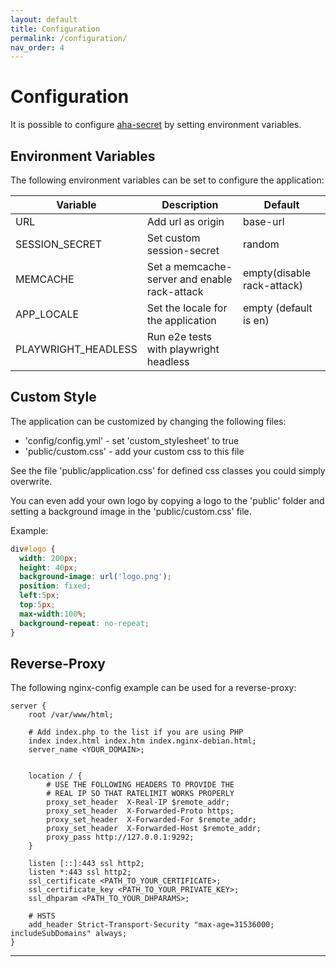 ```yaml
---
layout: default
title: Configuration
permalink: /configuration/
nav_order: 4
---
```


# Configuration

It is possible to configure [aha-secret] by setting environment variables.

## Environment Variables 

The following environment variables can be set to configure the application:

| Variable       | Description | Default |
|----------------|-------------|---------|
| URL            | Add url as origin | base-url |
| SESSION_SECRET | Set custom session-secret | random |
| MEMCACHE       | Set a memcache-server and enable rack-attack | empty(disable rack-attack) |
| APP_LOCALE     | Set the locale for the application | empty (default is en) |
| PLAYWRIGHT_HEADLESS | Run e2e tests with playwright headless |

## Custom Style

The application can be customized by changing the following files:

- 'config/config.yml' - set 'custom_stylesheet' to true
- 'public/custom.css' - add your custom css to this file

See the file 'public/application.css' for defined css classes you could simply overwrite.

You can even add your own logo by copying a logo to the 'public' folder and setting a background image in the 'public/custom.css' file.

Example:

```css
div#logo {
  width: 200px;
  height: 40px;
  background-image: url('logo.png');
  position: fixed;
  left:5px;
  top:5px;
  max-width:100%;
  background-repeat: no-repeat;
}
```

## Reverse-Proxy

The following nginx-config example can be used for a reverse-proxy:

```
server {
	root /var/www/html;

	# Add index.php to the list if you are using PHP
	index index.html index.htm index.nginx-debian.html;
    server_name <YOUR_DOMAIN>;
	

	location / {
        # USE THE FOLLOWING HEADERS TO PROVIDE THE
        # REAL IP SO THAT RATELIMIT WORKS PROPERLY  
        proxy_set_header  X-Real-IP $remote_addr;
        proxy_set_header  X-Forwarded-Proto https;
        proxy_set_header  X-Forwarded-For $remote_addr;
        proxy_set_header  X-Forwarded-Host $remote_addr;
        proxy_pass http://127.0.0.1:9292;
	}

    listen [::]:443 ssl http2;
    listen *:443 ssl http2;
    ssl_certificate <PATH_TO_YOUR_CERTIFICATE>;
    ssl_certificate_key <PATH_TO_YOUR_PRIVATE_KEY>;
    ssl_dhparam <PATH_TO_YOUR_DHPARAMS>; 

    # HSTS
    add_header Strict-Transport-Security "max-age=31536000; includeSubDomains" always;
}
```
----

[aha-secret]: https://github.com/aha-oida/aha-secret
